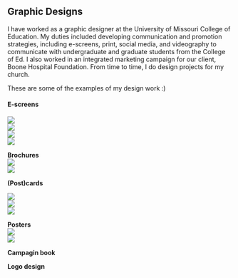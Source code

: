 ## Graphic Designs 

I have worked as a graphic designer at the University of Missouri College of Education. My duties included developing communication and promotion strategies, including e-screens, print, social media, and videography to communicate with undergraduate and graduate students from the College of Ed. I also worked in an integrated marketing campaign for our client, Boone Hospital Foundation. From time to time, I do design projects for my church.  

These are some of the examples of my design work :)

#### **E-screens** <br>
<img src="namyeon.github.io/9.png"> <br>
<img src="namyeon.github.io/10.png"> <br> 
<img src="namyeon.github.io/1.png"> <br>
<img src="namyeon.github.io/2.png">
<br>

**Brochures**<br>
<img src="namyeon.github.io/7.png"> <br>
<img src="namyeon.github.io/6.png">
<br>

**(Post)cards**  <br> 

<img src="namyeon.github.io/4.png"> <br>
<img src="namyeon.github.io/4.5.png"> <br>
<img src="namyeon.github.io/3.png"> <br>

**Posters** <br> 
<img src="namyeon.github.io/5.png"> <br>
<img src="namyeon.github.io/8.png"> <br>

**Campagin book** 

**Logo design**
